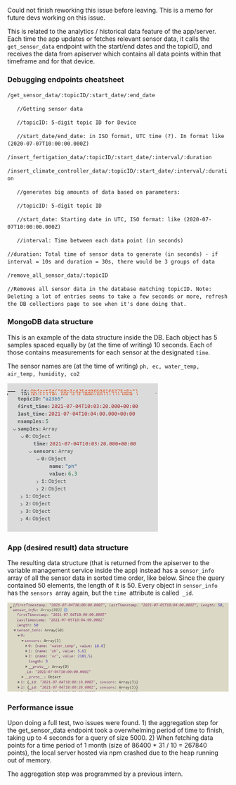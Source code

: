 Could not finish reworking this issue before leaving. This is a memo for future devs working on this issue.

This is related to the analytics / historical data feature of the app/server. Each time the app updates or fetches relevant sensor data, it calls the `get_sensor_data` endpoint with the start/end dates and the topicID, and receives the data from apiserver which contains all data points within that timeframe and for that device.

### Debugging endpoints cheatsheet

`/get_sensor_data/:topicID/:start_date/:end_date`

`	//Getting sensor data`

`	//topicID: 5-digit topic ID for Device`

`	//start_date/end_date: in ISO format, UTC time (?). In format like (2020-07-07T10:00:00.000Z)`

`/insert_fertigation_data/:topicID/:start_date/:interval/:duration`

`/insert_climate_controller_data/:topicID/:start_date/:interval/:duration`

`	//generates big amounts of data based on parameters:`

`	//topicID: 5-digit topic ID`

`	//start_date: Starting date in UTC, ISO format: like (2020-07-07T10:00:00.000Z)`

`	//interval: Time between each data point (in seconds)`

`//duration: Total time of sensor data to generate (in seconds) - if interval = 10s and duration = 30s, there would be 3 groups of data`

`/remove_all_sensor_data/:topicID`

`//Removes all sensor data in the database matching topicID. Note: Deleting a lot of entries seems to take a few seconds or more, refresh the DB collections page to see when it's done doing that.`

### MongoDB data structure

This is an example of the data structure inside the DB. Each object has 5 samples spaced equally by (at the time of writing) 10 seconds. Each of those contains measurements for each sensor at the designated `time`.

The sensor names are (at the time of writing) `ph, ec, water_temp, air_temp, humidity, co2`

![image](uploads/716d731f6e972a22e15f1d1b94e8fae4/image.png)

### App (desired result) data structure

The resulting data structure (that is returned from the apiserver to the variable management service inside the app) instead has a `sensor_info `array of all the sensor data in sorted time order, like below. Since the query contained 50 elements, the length of it is 50. Every object in `sensor_info `has the `sensors `array again, but the `time `attribute is called` _id`.

![image](uploads/31e040fc2a8357fd466e773ab06a9144/image.png)

### Performance issue

Upon doing a full test, two issues were found. 1) the aggregation step for the get_sensor_data endpoint took a overwhelming period of time to finish, taking up to 4 seconds for a query of size 5000. 2) When fetching data points for a time period of 1 month (size of 86400 \* 31 / 10 = 267840 points), the local server hosted via npm crashed due to the heap running out of memory.

The aggregation step was programmed by a previous intern.